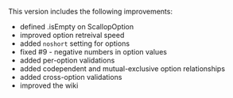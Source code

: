 This version includes the following improvements:

* defined .isEmpty on ScallopOption
* improved option retreival speed
* added `noshort` setting for options
* fixed #9 - negative numbers in option values
* added per-option validations
* added codependent and mutual-exclusive option relationships
* added cross-option validations
* improved the wiki